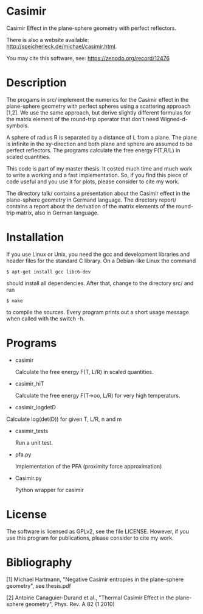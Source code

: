 Casimir
=======

Casimir Effect in the plane-sphere geometry with perfect reflectors.

There is also a website available: http://speicherleck.de/michael/casimir.html.

You may cite this software, see: https://zenodo.org/record/12476


Description
===========

The progams in src/ implement the numerics for the Casimir effect in the
plane-sphere geometry with perfect spheres using a scattering approach [1,2].
We use the same approach, but derive slightly different formulas for the matrix
element of the round-trip operator that don't need Wigned-d-symbols.

A sphere of radius R is separated by a distance of L from a plane. The plane is
infinite in the xy-direction and both plane and sphere are assumed to be
perfect reflectors. The programs calculate the free energy F(T,R/L) in scaled
quantities.

This code is part of my master thesis. It costed much time and much work to
write a working and a fast implementation. So, if you find this piece of code
useful and you use it for plots, please consider to cite my work.

The directory talk/ contains a presentation about the Casimir effect in the
plane-sphere geometry in Germand language. The directory report/ contains a
report about the derivation of the matrix elements of the round-trip matrix,
also in German language.


Installation
============

If you use Linux or Unix, you need the gcc and development libraries and header
files for the standard C library. On a Debian-like Linux the command

    $ apt-get install gcc libc6-dev

should install all dependencies. After that, change to the directory src/
and run

    $ make

to compile the sources. Every program prints out a short usage message when
called with the switch -h.


Programs
========

 * casimir

   Calculate the free energy F(T, L/R) in scaled quantities.

 * casimir_hiT

   Calculate the free energy F(T->oo, L/R) for very high temperaturs.

 * casimir_logdetD

  Calculate log(det(D)) for given T, L/R, n and m

 * casimir_tests

   Run a unit test.

 * pfa.py

   Implementation of the PFA (proximity force approximation)

 * Casimir.py

   Python wrapper for casimir


License
=======

The software is licensed as GPLv2, see the file LICENSE. However, if you use
this program for publications, please consider to cite my work.

Bibliography
===========

[1] Michael Hartmann, "Negative Casimir entropies in the plane-sphere geometry", see thesis.pdf

[2] Antoine Canaguier-Durand et al., "Thermal Casimir Effect in the plane-sphere geometry", Phys. Rev. A 82 (1 2010)
